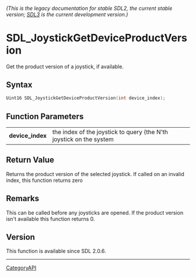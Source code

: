 ###### (This is the legacy documentation for stable SDL2, the current stable version; [SDL3](https://wiki.libsdl.org/SDL3/) is the current development version.)
# SDL_JoystickGetDeviceProductVersion

Get the product version of a joystick, if available.

## Syntax

```c
Uint16 SDL_JoystickGetDeviceProductVersion(int device_index);

```

## Function Parameters

|                      |                                                                     |
| -------------------- | ------------------------------------------------------------------- |
| **device_index**     | the index of the joystick to query (the N'th joystick on the system |

## Return Value

Returns the product version of the selected joystick. If called on an
invalid index, this function returns zero

## Remarks

This can be called before any joysticks are opened. If the product version
isn't available this function returns 0.

## Version

This function is available since SDL 2.0.6.

----
[CategoryAPI](CategoryAPI.md)
